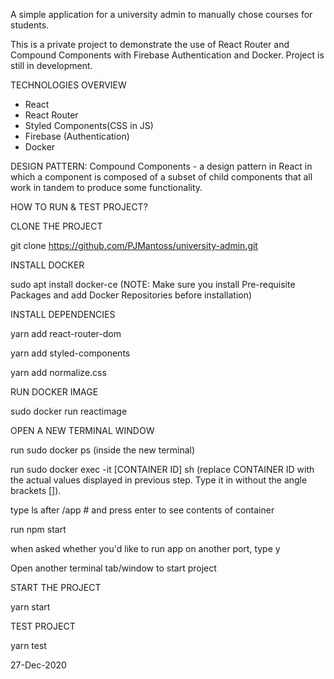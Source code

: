 A simple application for a university admin to manually chose courses for students.

This is a private project to demonstrate the use of React Router and Compound Components with Firebase Authentication and Docker. Project is still in development.

TECHNOLOGIES OVERVIEW

- React
- React Router
- Styled Components(CSS in JS)
- Firebase (Authentication)
- Docker

DESIGN PATTERN: Compound Components - a design pattern in React in which a component is composed of a subset of child components that all work in tandem to produce some functionality.

HOW TO RUN & TEST PROJECT?

CLONE THE PROJECT

git clone https://github.com/PJMantoss/university-admin.git

INSTALL DOCKER

sudo apt install docker-ce 
(NOTE: Make sure you install Pre-requisite Packages and add Docker Repositories before installation)

INSTALL DEPENDENCIES

yarn add react-router-dom

yarn add styled-components

yarn add normalize.css

RUN DOCKER IMAGE

sudo docker run reactimage

OPEN A NEW TERMINAL WINDOW

run sudo docker ps
(inside the new terminal)

run sudo docker exec -it [CONTAINER ID] sh 
(replace CONTAINER ID with the actual values displayed in previous step. Type it in without the angle brackets []).

type ls after /app # and press enter to see contents of container

run npm start

when asked whether you'd like to run app on another port, type y

Open another terminal tab/window to start project

START THE PROJECT

yarn start

TEST PROJECT

yarn test

27-Dec-2020